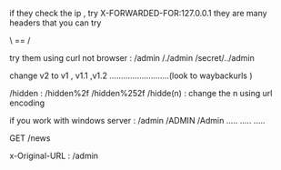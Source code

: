 if they check the ip , try X-FORWARDED-FOR:127.0.0.1 
they are many headers that you can try 


\ == /

try them using curl not browser : 
/admin
/./admin
/secret/../admin

change v2 to v1 , v1.1 ,v1.2 ..........................(look to waybackurls )

/hidden : 
/hidden%2f
/hidden%252f
/hidde(n) : change the n using url encoding


if you work with windows server  : 
/admin
/ADMIN
/Admin 
.....
.....
.....

GET /news

x-Original-URL : /admin 
